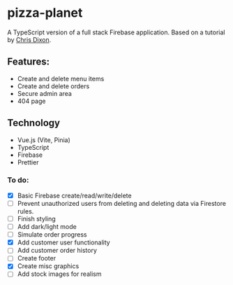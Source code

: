 # pizza-planet

A TypeScript version of a full stack Firebase application. Based on a tutorial by [Chris Dixon](https://www.skillshare.com/en/classes/vue-js-build-a-full-stack-app-with-firebase-vuex-and-vue-router/1654744071).

## Features:
* Create and delete menu items
* Create and delete orders
* Secure admin area
* 404 page

## Technology

* Vue.js (Vite, Pinia)
* TypeScript
* Firebase
* Prettier

### To do:
- [x] Basic Firebase create/read/write/delete
- [ ] Prevent unauthorized users from deleting and deleting data via Firestore rules.
- [ ] Finish styling
- [ ] Add dark/light mode
- [ ] Simulate order progress
- [x] Add customer user functionality
- [ ] Add customer order history
- [ ] Create footer
- [x] Create misc graphics
- [ ] Add stock images for realism

